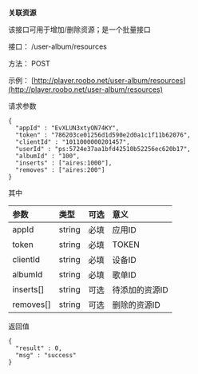 **关联资源**

该接口可用于增加/删除资源；是一个批量接口

接口： /user-album/resources

方法： POST

示例： [http://player.roobo.net/user-album/resources](http://player.roobo.net/user-album/resources)

请求参数

```
{
  "appId" : "EvXLUN3xtyON74KY",
  "token" : "786203ce01256d1d590e2d0a1c1f11b62076",
  "clientId" : "1011000000201457",
  "userId" : "ps:5724e37aa1bfd42510b52256ec620b17",
  "albumId" : "100",
  "inserts" : ["aires:1000"],
  "removes" : ["aires:200"]
}
```

其中

| 参数 | 类型 | 可选 | 意义 |
| :--- | :--- | :--- | :--- |
| appId | string | 必填 | 应用ID |
| token | string | 必填 | TOKEN |
| clientId | string | 必填 | 设备ID |
| albumId | string | 必填 | 歌单ID |
| inserts\[\] | string | 可选 | 待添加的资源ID |
| removes\[\] | string | 可选 | 删除的资源ID |

返回值

```
{
  "result" : 0,
  "msg" : "success"
}
```



